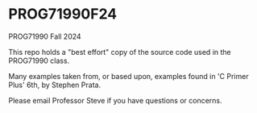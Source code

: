 # PROG71990F24

PROG71990 Fall 2024

This repo holds a "best effort" copy of the source code used in the PROG71990 class.

Many examples taken from, or based upon, examples found in 'C Primer Plus' 6th, by Stephen Prata.

Please email Professor Steve if you have questions or concerns.
